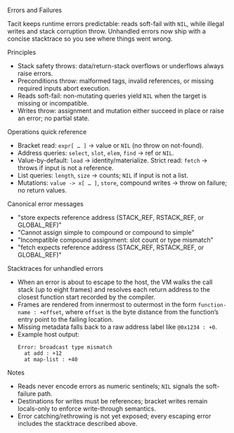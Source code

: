 Errors and Failures

Tacit keeps runtime errors predictable: reads soft-fail with `NIL`, while illegal writes and stack corruption throw. Unhandled errors now ship with a concise stacktrace so you see where things went wrong.

Principles
- Stack safety throws: data/return-stack overflows or underflows always raise errors.
- Preconditions throw: malformed tags, invalid references, or missing required inputs abort execution.
- Reads soft-fail: non-mutating queries yield `NIL` when the target is missing or incompatible.
- Writes throw: assignment and mutation either succeed in place or raise an error; no partial state.

Operations quick reference
- Bracket read: `expr[ … ]` → value or `NIL` (no throw on not-found).
- Address queries: `select`, `slot`, `elem`, `find` → ref or `NIL`.
- Value-by-default: `load` → identity/materialize. Strict read: `fetch` → throws if input is not a reference.
- List queries: `length`, `size` → counts; `NIL` if input is not a list.
- Mutations: `value -> x[ … ]`, `store`, compound writes → throw on failure; no return values.

Canonical error messages
- "store expects reference address (STACK_REF, RSTACK_REF, or GLOBAL_REF)"
- "Cannot assign simple to compound or compound to simple"
- "Incompatible compound assignment: slot count or type mismatch"
- "fetch expects reference address (STACK_REF, RSTACK_REF, or GLOBAL_REF)"

Stacktraces for unhandled errors
- When an error is about to escape to the host, the VM walks the call stack (up to eight frames) and resolves each return address to the closest function start recorded by the compiler.
- Frames are rendered from innermost to outermost in the form `function-name : +offset`, where `offset` is the byte distance from the function’s entry point to the failing location.
- Missing metadata falls back to a raw address label like `@0x1234 : +0`.
- Example host output:
  ```
  Error: broadcast type mismatch
    at add : +12
    at map-list : +40
  ```

Notes
- Reads never encode errors as numeric sentinels; `NIL` signals the soft-failure path.
- Destinations for writes must be references; bracket writes remain locals-only to enforce write-through semantics.
- Error catching/rethrowing is not yet exposed; every escaping error includes the stacktrace described above.

